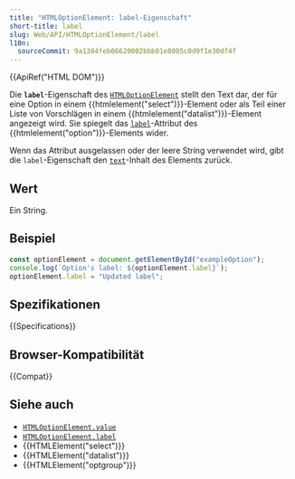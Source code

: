 ```yaml
---
title: "HTMLOptionElement: label-Eigenschaft"
short-title: label
slug: Web/API/HTMLOptionElement/label
l10n:
  sourceCommit: 9a1384feb06620002bbb01e8085c0d9f1e30df4f
---
```


{{ApiRef("HTML DOM")}}

Die **`label`**-Eigenschaft des [`HTMLOptionElement`](/de/docs/Web/API/HTMLOptionElement) stellt den Text dar, der für eine Option in einem {{htmlelement("select")}}-Element oder als Teil einer Liste von Vorschlägen in einem {{htmlelement("datalist")}}-Element angezeigt wird. Sie spiegelt das [`label`](/de/docs/Web/HTML/Element/option#label)-Attribut des {{htmlelement("option")}}-Elements wider.

Wenn das Attribut ausgelassen oder der leere String verwendet wird, gibt die `label`-Eigenschaft den [`text`](/de/docs/Web/API/HTMLOptionElement/text)-Inhalt des Elements zurück.

## Wert

Ein String.

## Beispiel

```js
const optionElement = document.getElementById("exampleOption");
console.log(`Option's label: ${optionElement.label}`);
optionElement.label = "Updated label";
```

## Spezifikationen

{{Specifications}}

## Browser-Kompatibilität

{{Compat}}

## Siehe auch

- [`HTMLOptionElement.value`](/de/docs/Web/API/HTMLOptionElement/value)
- [`HTMLOptionElement.label`](/de/docs/Web/API/HTMLOptionElement/label)
- {{HTMLElement("select")}}
- {{HTMLElement("datalist")}}
- {{HTMLElement("optgroup")}}
